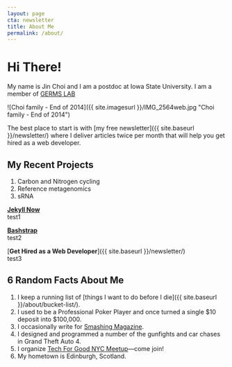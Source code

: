 ```yaml
---
layout: page
cta: newsletter
title: About Me
permalink: /about/
---
```


# Hi There!

My name is Jin Choi and I am a postdoc at Iowa State University. I am a member of [GERMS LAB](http://germslab.org) 

![Choi family - End of 2014]({{ site.imagesurl }}/IMG_2564web.jpg "Choi family - End of 2014")



The best place to start is with [my free newsletter]({{ site.baseurl }}/newsletter/) where I deliver articles twice per month that will help you get hired as a web developer.

## My Recent Projects
1. Carbon and Nitrogen cycling
2. Reference metagenomics
3. sRNA

[**Jekyll Now**](http://github.com/barryclark/jekyll-now)  
test1

[**Bashstrap**](http://github.com/barryclark/bashstrap)  
test2

[**Get Hired as a Web Developer**]({{ site.baseurl }}/newsletter/)  
test3

## 6 Random Facts About Me

1. I keep a running list of [things I want to do before I die]({{ site.baseurl }}/about/bucket-list/).
2. I used to be a Professional Poker Player and once turned a single $10 deposit into $100,000.
3. I occasionally write for [Smashing Magazine](http://www.smashingmagazine.com/author/barryclark/?rel=author).
4. I designed and programmed a number of the gunfights and car chases in Grand Theft Auto 4.
5. I organize [Tech For Good NYC Meetup](http://www.meetup.com/Tech-For-Good-NYC/)—come join!
6. My hometown is Edinburgh, Scotland.

